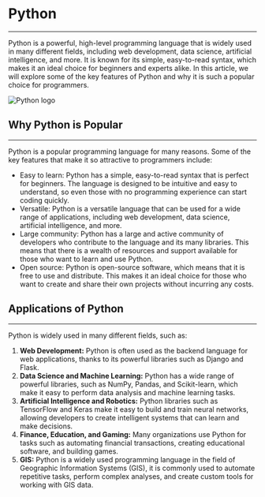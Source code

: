 # Python

***

Python is a powerful, high-level programming language that is widely used in many different fields, including web development, data science, artificial intelligence, and more. It is known for its simple, easy-to-read syntax, which makes it an ideal choice for beginners and experts alike. In this article, we will explore some of the key features of Python and why it is such a popular choice for programmers.

![Python logo](https://www.python.org/static/img/python-logo@2x.png)

## Why Python is Popular

***

Python is a popular programming language for many reasons. Some of the key features that make it so attractive to programmers include:

- Easy to learn: Python has a simple, easy-to-read syntax that is perfect for beginners. The language is designed to be intuitive and easy to understand, so even those with no programming experience can start coding quickly.
- Versatile: Python is a versatile language that can be used for a wide range of applications, including web development, data science, artificial intelligence, and more.
- Large community: Python has a large and active community of developers who contribute to the language and its many libraries. This means that there is a wealth of resources and support available for those who want to learn and use Python.
- Open source: Python is open-source software, which means that it is free to use and
distribute. This makes it an ideal choice for those who want to create and share their own projects without incurring any costs.

## Applications of Python

***

Python is widely used in many different fields, such as:

1. **Web Development:** Python is often used as the backend language for web applications, thanks to its powerful libraries such as Django and Flask.
2. **Data Science and Machine Learning:** Python has a wide range of powerful libraries, such as NumPy, Pandas, and Scikit-learn, which make it easy to perform data analysis and machine learning tasks.
3. **Artificial Intelligence and Robotics:** Python libraries such as TensorFlow and Keras make it easy to build and train neural networks, allowing developers to create intelligent systems that can learn and make decisions.
4. **Finance, Education, and Gaming:** Many organizations use Python for tasks such as automating financial transactions, creating educational software, and building games.
5. **GIS:** Python is a widely used programming language in the field of Geographic Information Systems (GIS), it is commonly used to automate repetitive tasks, perform complex analyses, and create custom tools for working with GIS data.